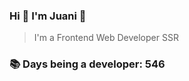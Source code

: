 ### Hi 👋 I&#39;m Juani 🦁

> I&#39;m a Frontend Web Developer SSR

### 📚 Days being a developer: 546
